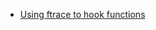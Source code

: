 



* [Using ftrace to hook functions](https://www.kernel.org/doc/html/latest/trace/ftrace-uses.html)



